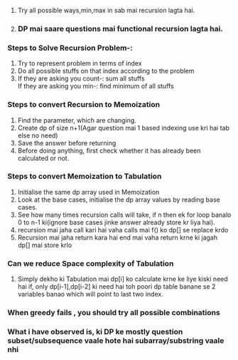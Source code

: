 1. Try all possible ways,min,max in sab mai recursion lagta hai.
2. ### DP mai saare questions mai functional recursion lagta hai.
### Steps to Solve Recursion Problem-:
1. Try to represent problem in terms of index
2. Do all possible stuffs on that index according to the problem
3. If they are asking you count-: sum all stuffs  
   If they are asking you min-: find minimum of all stuffs
### Steps to convert Recursion to Memoization
1. Find the parameter, which are changing.
2. Create dp of size n+1(Agar question mai 1 based indexing use kri hai tab else no need)
3. Save the answer before returning 
4. Before doing anything, first check whether it has already been calculated or not.
### Steps to convert Memoization to Tabulation
1. Initialise the same dp array used in Memoization
2. Look at the base cases, initialise the dp array values by reading base cases.
3. See how many times recursion calls will take, if n then ek for loop banalo 0 to n-1 ki(ignore base cases jinke answer already store kr liya hai).
4. recursion mai jaha call kari hai vaha calls mai f() ko dp[] se replace krdo
5. Recursion mai jaha return kara hai end mai vaha return krne ki jagah dp[] mai store krlo 
### Can we reduce Space complexity of Tabulation
1. Simply dekho ki Tabulation mai dp[i] ko calculate krne ke liye kiski need hai if, only dp[i-1],dp[i-2] ki need hai toh poori dp table banane se 2 variables banao which will point to last two index.

### When greedy fails , you should try all possible combinations

### What i have observed is, ki DP ke mostly question subset/subsequence vaale hote hai subarray/substring vaale nhi 

  